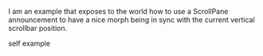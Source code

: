 I am an example that exposes to the world how to use a ScrollPane announcement to have a nice morph being in sync with the current vertical scrollbar position.self example